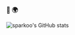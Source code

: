 ### 👋 🌍

![sparkoo's GitHub stats](https://github-readme-stats.vercel.app/api?username=sparkoo&count_private=true&show_icons=true&theme=gruvbox)

<!--
**sparkoo/sparkoo** is a ✨ _special_ ✨ repository because its `README.md` (this file) appears on your GitHub profile.

Here are some ideas to get you started:

- 🔭 I’m currently working on ...
- 🌱 I’m currently learning ...
- 👯 I’m looking to collaborate on ...
- 🤔 I’m looking for help with ...
- 💬 Ask me about ...
- 📫 How to reach me: ...
- 😄 Pronouns: ...
- ⚡ Fun fact: ...
-->
